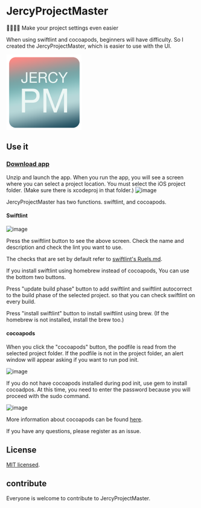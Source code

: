 # JercyProjectMaster
👩‍💻👨‍💻 Make your project settings even easier

When using swiftlint and cocoapods, beginners will have difficulty.
So I created the JercyProjectMaster, which is easier to use with the UI.

<img width="200" alt="image" src="https://github.com/JeaSungLEE/JercyProjectMaster/blob/master/JercyProjectMaster/Assets.xcassets/AppIcon.appiconset/icon-1.png">


## Use it
### [Download app](https://github.com/JeaSungLEE/JercyProjectMaster/releases/download/1.1/JercyProjectMaster.app.zip)

Unzip and launch the app.
When you run the app, you will see a screen where you can select a project location.
You must select the iOS project folder. (Make sure there is xcodeproj in that folder.)
<img width="592" alt="image" src="https://user-images.githubusercontent.com/13097922/52180597-acd73300-282b-11e9-870e-db8bb2d6c079.png">

JercyProjectMaster has two functions.
swiftlint, and cocoapods.

#### Swiftlint
<img width="800" alt="image" src="https://user-images.githubusercontent.com/13097922/52180603-c2e4f380-282b-11e9-8cdc-d7d4277e59b0.png">

Press the swiftlint button to see the above screen.
Check the name and description and check the lint you want to use.

The checks that are set by default refer to 
[swiftlint's Ruels.md](https://github.com/realm/SwiftLint/blob/master/Rules.md).

If you install swiftlint using homebrew instead of cocoapods,
You can use the bottom two buttons.

Press "update build phase" button to add swiftlint and swiftlint autocorrect to the build phase of the selected project.
so that you can check swiftlint on every build.

Press "install swiftlint" button to install swiftlint using brew. (If the homebrew is not installed, install the brew too.)

#### cocoapods
When you click the "cocoapods" button, the podfile is read from the selected project folder.
If the podfile is not in the project folder, an alert window will appear asking if you want to run pod init.

<img width="532" alt="image" src="https://user-images.githubusercontent.com/13097922/52180755-a2b63400-282d-11e9-85ad-bc69d9549c4b.png">

If you do not have cocoapods installed during pod init, use gem to install cocoadpos.
At this time, you need to enter the password because you will proceed with the sudo command.

<img width="602" alt="image" src="https://user-images.githubusercontent.com/13097922/52180904-fb3a0100-282e-11e9-842f-9fe208009e10.png">

More information about cocoapods can be found [here](https://cocoapods.org).


If you have any questions, please register as an issue.


## License
[MIT licensed](https://github.com/JeaSungLEE/JercyProjectMaster/blob/master/LICENSE).

## contribute
Everyone is welcome to contribute to JercyProjectMaster.
